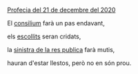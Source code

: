 [Profecia del 21 de decembre del 2020](https://twitter.com/CronicaProcesum/status/1341068173618065408)

El [consilium](https://github.com/raulmagdalena/CronicaProcesum/blob/main/Glosari#consilium) farà un pas endavant,

els [escollits](https://github.com/raulmagdalena/CronicaProcesum/blob/main/Glosari#escollits) seran cridats,

la [sinistra de la res publica](https://github.com/raulmagdalena/CronicaProcesum/blob/main/Glosari#sinistra) farà mutis,

hauran d'estar llestos, però no en són prou.

